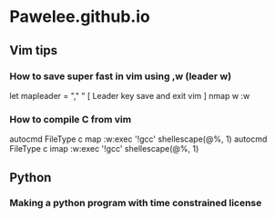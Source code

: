 # Pawelee.github.io

## Vim tips

### How to save super fast in vim using ,w (leader w)
let mapleader = ","
" [ Leader key save and exit vim ]
nmap <Leader>w :w<CR>
  
### How to compile C from vim
autocmd FileType c map <buffer> <F8> <esc>:w<CR>:exec '!gcc'  shellescape(@%, 1)<CR>
autocmd FileType c imap <buffer> <F8> <esc>:w<CR>:exec '!gcc' shellescape(@%, 1)<CR> 

## Python 
  
### Making a python program with time constrained license
